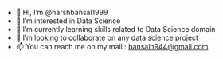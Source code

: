 - 👋 Hi, I’m @harshbansal1999
- 👀 I’m interested in Data Science
- 🌱 I’m currently learning skills related to Data Science domain
- 💞️ I’m looking to collaborate on any data science project
- 📫 You can reach me on my mail : bansalh944@gmail.com

<!---
harshbansal1999/harshbansal1999 is a ✨ special ✨ repository because its `README.md` (this file) appears on your GitHub profile.
You can click the Preview link to take a look at your changes.
--->

